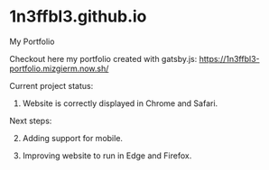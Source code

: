 # 1n3ffbl3.github.io
My Portfolio

Checkout here my portfolio created with gatsby.js: https://1n3ffbl3-portfolio.mizgierm.now.sh/

Current project status:

1. Website is correctly displayed in Chrome and Safari.

Next steps:

2. Adding support for mobile.

3. Improving website to run in Edge and Firefox.
